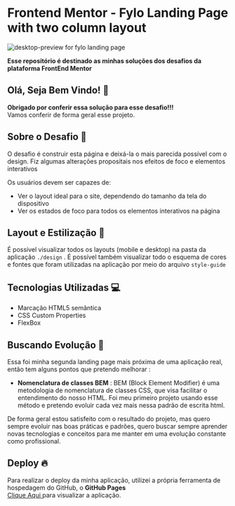 # Frontend Mentor - Fylo Landing Page with two column layout
![desktop-preview for fylo landing page](https://user-images.githubusercontent.com/127636935/230751290-7754e7ce-49e9-4cb2-84a0-78efef38810e.jpg)

**Esse repositório é destinado as minhas soluções dos desafios da plataforma FrontEnd Mentor**

## Olá, Seja Bem Vindo! 👋

**Obrigado por conferir essa solução para esse desafio!!!** 
<br>
Vamos conferir de forma geral esse projeto.

## Sobre o Desafio 🎯

O desafio é construir esta página e deixá-la o mais parecida possível com o design. Fiz algumas alterações propositais nos efeitos de foco e elementos interativos

Os usuários devem ser capazes de:

- Ver o layout ideal para o site, dependendo do tamanho da tela do dispositivo
- Ver os estados de foco para todos os elementos interativos na página

## Layout e Estilização 🎨

É possível visualizar todos os layouts (mobile e desktop) na pasta da aplicação ` ./design ` .
É possível também visualizar todo o esquema de cores e fontes que foram utilizadas na aplicação por meio do arquivo 
`style-guide`

## Tecnologias Utilizadas 💻

- Marcação HTML5 semântica
- CSS Custom Properties
- FlexBox

##  Buscando Evolução 🚀

Essa foi minha segunda landing page mais próxima de uma aplicação real, então tem alguns pontos que pretendo melhorar :
- **Nomenclatura de classes BEM** : BEM (Block Element Modifier) é uma metodologia de nomenclatura de classes CSS, que visa facilitar o entendimento do nosso HTML. Foi meu primeiro projeto usando esse método e pretendo evoluir cada vez mais nessa padrão de escrita html. 

De forma geral estou satisfeito com o resultado do projeto, mas quero sempre evoluir nas boas práticas e padrões, quero buscar sempre aprender novas tecnologias e conceitos para me manter em uma evolução constante como profissional.

## Deploy 🔥

Para realizar o deploy da minha aplicação, utilizei a própria ferramenta de hospedagem do GitHub, o **GitHub Pages**
<br>
<a href="https://gabrielalencs.github.io/Frontend-Mentor-Challenges/01.%20Fylo%20Landing%20Page/">Clique Aqui </a> para visualizar a aplicação.

